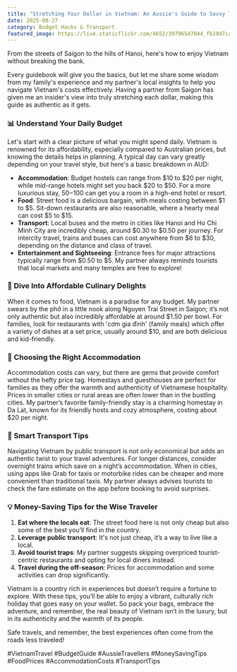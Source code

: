 ```yaml
---
title: "Stretching Your Dollar in Vietnam: An Aussie's Guide to Savvy Travel"
date: 2025-08-27
category: Budget Hacks & Transport
featured_image: https://live.staticflickr.com/4652/39796547044_fb19d7ca6c.jpg
---
```

From the streets of Saigon to the hills of Hanoi, here's how to enjoy Vietnam without breaking the bank.

Every guidebook will give you the basics, but let me share some wisdom from my family's experience and my partner's local insights to help you navigate Vietnam's costs effectively. Having a partner from Saigon has given me an insider's view into truly stretching each dollar, making this guide as authentic as it gets.

### 📊 Understand Your Daily Budget

Let's start with a clear picture of what you might spend daily. Vietnam is renowned for its affordability, especially compared to Australian prices, but knowing the details helps in planning. A typical day can vary greatly depending on your travel style, but here's a basic breakdown in AUD:

* **Accommodation**: Budget hostels can range from $10 to $20 per night, while mid-range hotels might set you back $20 to $50. For a more luxurious stay, $50-$100 can get you a room in a high-end hotel or resort.
* **Food**: Street food is a delicious bargain, with meals costing between $1 to $5. Sit-down restaurants are also reasonable, where a hearty meal can cost $5 to $15.
* **Transport**: Local buses and the metro in cities like Hanoi and Ho Chi Minh City are incredibly cheap, around $0.30 to $0.50 per journey. For intercity travel, trains and buses can cost anywhere from $6 to $30, depending on the distance and class of travel.
* **Entertainment and Sightseeing**: Entrance fees for major attractions typically range from $0.50 to $5. My partner always reminds tourists that local markets and many temples are free to explore!

### 🍲 Dive Into Affordable Culinary Delights

When it comes to food, Vietnam is a paradise for any budget. My partner swears by the phở in a little nook along Nguyen Trai Street in Saigon; it’s not only authentic but also incredibly affordable at around $1.50 per bowl. For families, look for restaurants with 'cơm gia đình' (family meals) which offer a variety of dishes at a set price, usually around $10, and are both delicious and kid-friendly.

### 🏨 Choosing the Right Accommodation

Accommodation costs can vary, but there are gems that provide comfort without the hefty price tag. Homestays and guesthouses are perfect for families as they offer the warmth and authenticity of Vietnamese hospitality. Prices in smaller cities or rural areas are often lower than in the bustling cities. My partner’s favorite family-friendly stay is a charming homestay in Da Lat, known for its friendly hosts and cozy atmosphere, costing about $20 per night.

### 🚉 Smart Transport Tips

Navigating Vietnam by public transport is not only economical but adds an authentic twist to your travel adventures. For longer distances, consider overnight trains which save on a night’s accommodation. When in cities, using apps like Grab for taxis or motorbike rides can be cheaper and more convenient than traditional taxis. My partner always advises tourists to check the fare estimate on the app before booking to avoid surprises.

### 💡 Money-Saving Tips for the Wise Traveler

1. **Eat where the locals eat**: The street food here is not only cheap but also some of the best you’ll find in the country.
2. **Leverage public transport**: It's not just cheap, it’s a way to live like a local.
3. **Avoid tourist traps**: My partner suggests skipping overpriced tourist-centric restaurants and opting for local diners instead.
4. **Travel during the off-season**: Prices for accommodation and some activities can drop significantly.

Vietnam is a country rich in experiences but doesn’t require a fortune to explore. With these tips, you’ll be able to enjoy a vibrant, culturally rich holiday that goes easy on your wallet. So pack your bags, embrace the adventure, and remember, the real beauty of Vietnam isn’t in the luxury, but in its authenticity and the warmth of its people.

Safe travels, and remember, the best experiences often come from the roads less traveled!

\#VietnamTravel #BudgetGuide #AussieTravellers #MoneySavingTips #FoodPrices #AccommodationCosts #TransportTips